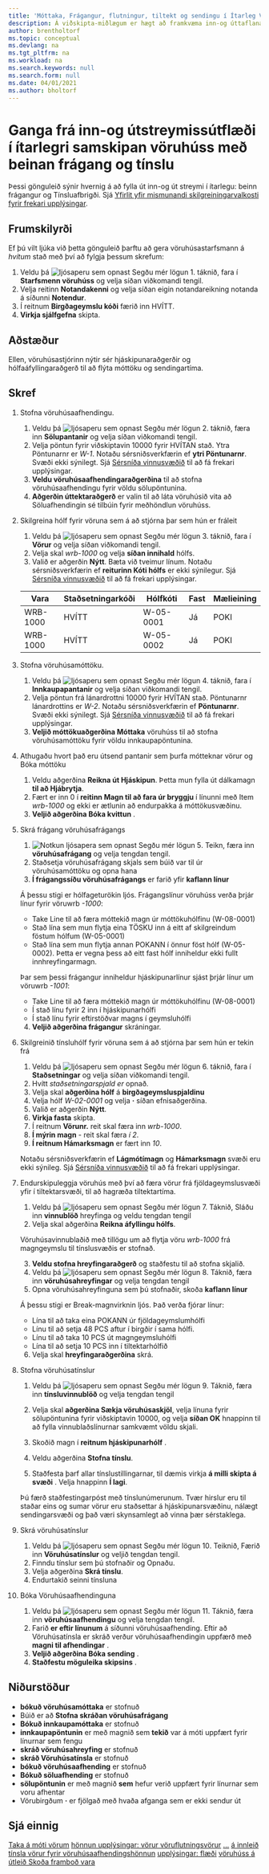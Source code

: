 ```yaml
---
title: 'Móttaka, Frágangur, flutningur, tiltekt og sendingu í Ítarleg Vöruhúsakerfi með beinar tínslur og frágang'
description: Á viðskipta-miðlægum er hægt að framkvæma inn-og úttaflana á mismunandi hátt eftir því hversu flókið það er í vöruhúsinu.
author: brentholtorf
ms.topic: conceptual
ms.devlang: na
ms.tgt_pltfrm: na
ms.workload: na
ms.search.keywords: null
ms.search.form: null
ms.date: 04/01/2021
ms.author: bholtorf
---
```


# Ganga frá inn-og útstreymissútflæði í ítarlegri samskipan vöruhúss með beinan frágang og tínslu

Þessi gönguleið sýnir hvernig á að fylla út inn-og út streymi í ítarlegu: beinn frágangur og Tínsluafbrigði. Sjá  [Yfirlit yfir mismunandi skilgreiningarvalkosti fyrir frekari upplýsingar](../../design-details-warehouse-management.md#overview-of-different-configuration-options).

## Frumskilyrði  
Ef þú vilt ljúka við þetta gönguleið þarftu að gera vöruhúsastarfsmann á  *hvítum*  stað með því að fylgja þessum skrefum:  
1. Veldu þá  ![ljósaperu sem opnast Segðu mér lögun 1.](../../media/ui-search/search_small.png "Segðu mér hvað þú vilt gera") táknið, fara í **Starfsmenn vöruhúss** og velja síðan viðkomandi tengil.  
2. Velja reitinn **Notandakenni** og velja síðan eigin notandareikning notanda á síðunni **Notendur**.  
3. Í reitnum **Birgðageymslu kóði** færið inn HVÍTT.  
4.  **Virkja sjálfgefna**  skipta.


## Aðstæður  
Ellen, vöruhúsastjórinn nýtir sér hjáskipunaraðgerðir og hólfaáfyllingaraðgerð til að flýta móttöku og sendingartíma.  

## Skref

1. Stofna vöruhúsaafhendingu.  

    1. Veldu þá  ![ljósaperu sem opnast Segðu mér lögun 2.](../../media/ui-search/search_small.png "Segðu mér hvað þú vilt gera") táknið, færa inn **Sölupantanir** og velja síðan viðkomandi tengil.  
    2. Velja pöntun fyrir viðskiptavin 10000 fyrir HVÍTAN stað. Ytra Pöntunarnr er  *W-1*. Notaðu sérsniðsverkfærin ef  **ytri Pöntunarnr**. Svæði ekki sýnilegt. Sjá  [Sérsníða vinnusvæðið](../../ui-personalization-user.md) til að fá frekari upplýsingar.
    3.  **Veldu vöruhúsaafhendingaraðgerðina**  til að stofna vöruhúsaafhendingu fyrir völdu sölupöntunina.
    4.   **Aðgerðin úttektaraðgerð**  er valin til að láta vöruhúsið vita að Söluafhendingin sé tilbúin fyrir meðhöndlun vöruhúss.  

2. Skilgreina hólf fyrir vöruna sem á að stjórna þar sem hún er fráleit 

    1.  Veldu þá  ![ljósaperu sem opnast Segðu mér lögun 3.](../../media/ui-search/search_small.png "Segðu mér hvað þú vilt gera") táknið, fara í **Vörur** og velja síðan viðkomandi tengil.  
    2.  Velja skal  *wrb-1000*  og velja  **síðan innihald**  hólfs.  
    3.  Valið er aðgerðin **Nýtt**. Bæta við tveimur línum. Notaðu sérsniðsverkfærin ef  **reiturinn Kóti hólfs**  er ekki sýnilegur. Sjá  [Sérsníða vinnusvæðið](../../ui-personalization-user.md) til að fá frekari upplýsingar. 
    
    |Vara|Staðsetningarkóði|Hólfkóti|Fast|Mælieining|
    |----------|----------|---------|---|------|  
    |WRB-1000|HVÍTT|W-05-0001|Já|POKI|  
    |WRB-1000|HVÍTT|W-05-0002|Já|POKI|

3. Stofna vöruhúsamóttöku.  

    1. Veldu þá  ![ljósaperu sem opnast Segðu mér lögun 4.](../../media/ui-search/search_small.png "Segðu mér hvað þú vilt gera") táknið, fara í **Innkaupapantanir** og velja síðan viðkomandi tengil.  
    2. Velja pöntun frá lánardrottni 10000 fyrir HVÍTAN stað. Pöntunarnr lánardrottins er  *W-2*. Notaðu sérsniðsverkfærin ef  **Pöntunarnr**. Svæði ekki sýnilegt. Sjá  [Sérsníða vinnusvæðið](../../ui-personalization-user.md) til að fá frekari upplýsingar.
    3.  **Veljið móttökuaðgerðina Móttaka**  vöruhúss til að stofna vöruhúsamóttöku fyrir völdu innkaupapöntunina.


4. Athugaðu hvort það eru útsend pantanir sem þurfa mótteknar vörur og Bóka móttöku
    1. Veldu aðgerðina **Reikna út Hjáskipun**. Þetta mun fylla út dálkamagn  **til að Hjábrytja**.
    2. Fært er inn 0 í  **reitinn Magn til að fara úr bryggju**  í línunni með Item  *wrb-1000*  og ekki er ætlunin að endurpakka á móttökusvæðinu.
    3.  **Veljið aðgerðina Bóka kvittun** .

5. Skrá frágang vöruhúsafrágangs
    1.  ![Notkun ljósapera sem opnast Segðu mér lögun 5](../../media/ui-search/search_small.png "Segðu mér hvað þú vilt gera"). Teikn, færa inn  **vöruhúsafrágang**  og velja tengdan tengil.
    2. Staðsetja vöruhúsafrágang skjals sem búið var til úr vöruhúsamóttöku og opna hana
    3.  **Í frágangssíðu vöruhúsafrágangs**  er farið yfir  **kaflann línur** 

    Á þessu stigi er hólfageturökin ljós. Frágangslínur vöruhúss verða þrjár línur fyrir vöruwrb  *-1000*:
    - Take Line til að færa móttekið magn úr móttökuhólfinu (W-08-0001)
    - Stað lína sem mun flytja eina TÖSKU inn á eitt af skilgreindum föstum hólfum (W-05-0001)
    - Stað lína sem mun flytja annan POKANN í önnur föst hólf (W-05-0002). Þetta er vegna þess að eitt fast hólf inniheldur ekki fullt innhreyfingarmagn.

    Þar sem þessi frágangur inniheldur hjáskipunarlínur sjást þrjár línur um vöruwrb  *-1001*:
    -  Take Line til að færa móttekið magn úr móttökuhólfinu (W-08-0001)
    -  Í stað línu fyrir 2 inn í hjáskipunarhólfi
    -  Í stað línu fyrir eftirstöðvar magns í geymsluhólfi

    4.  **Veljið aðgerðina frágangur**  skráningar.


6. Skilgreinið tínsluhólf fyrir vöruna sem á að stjórna þar sem hún er tekin frá 

    1.  Veldu þá  ![ljósaperu sem opnast Segðu mér lögun 6.](../../media/ui-search/search_small.png "Segðu mér hvað þú vilt gera") táknið, fara í **Staðsetningar** og velja síðan viðkomandi tengil.  
    2.  Hvítt  *staðsetningarspjald er*  opnað.  
    3.  Velja skal  **aðgerðina hólf**  á  **birgðageymsluspjaldinu**
    4.  Velja hólf  *W-02-0001* og velja  **·**  síðan efnisaðgerðina.  
    5.  Valið er aðgerðin **Nýtt**.  
    6.   **Virkja fasta**  skipta.  
    7.  Í reitnum  **Vörunr.**  reit skal færa inn  *wrb-1000*. 
    8.   **Í mýrin magn**  - reit skal færa  *í 2*. 
    9.   **Í reitnum Hámarksmagn**  er fært inn  *10*. 

    Notaðu sérsniðsverkfærin ef  **Lágmótímagn**  og  **Hámarksmagn**  svæði eru ekki sýnileg. Sjá  [Sérsníða vinnusvæðið](../../ui-personalization-user.md) til að fá frekari upplýsingar. 

7. Endurskipuleggja vöruhús með því að færa vörur frá fjöldageymslusvæði yfir í tiltektarsvæði, til að hagræða tiltektartíma.

    1. Veldu þá  ![ljósaperu sem opnast Segðu mér lögun 7.](../../media/ui-search/search_small.png "Segðu mér hvað þú vilt gera") Táknið, Sláðu inn  **vinnublöð**  hreyfinga og veldu tengdan tengil
    2. Velja skal aðgerðina **Reikna áfyllingu hólfs**. 

    Vöruhúsavinnublaðið með tillögu um að flytja vöru  *wrb-1000*  frá magngeymslu til tínslusvæðis er stofnað.

    3.  **Veldu stofna hreyfingaraðgerð**  og staðfestu til að stofna skjalið.
    4.  Veldu þá  ![ljósaperu sem opnast Segðu mér lögun 8](../../media/ui-search/search_small.png "Segðu mér hvað þú vilt gera"). Táknið, færa inn  **vöruhúsahreyfingar**  og velja tengdan tengil
    5.  Opna vöruhúsahreyfinguna sem þú stofnaðir, skoða  **kaflann línur** 

     Á þessu stigi er Break-magnvirknin ljós. Það verða fjórar línur:
    - Lína til að taka eina POKANN úr fjöldageymslumhólfi
    - Línu til að setja 48 PCS aftur í birgðir í sama hólfi. 
    - Línu til að taka 10 PCS út magngeymsluhólfi
    - Lína til að setja 10 PCS inn í tiltektarhólfið

    6.  Velja skal  **hreyfingaraðgerðina**  skrá.

8. Stofna vöruhúsatínslur

    1. Veldu þá  ![ljósaperu sem opnast Segðu mér lögun 9](../../media/ui-search/search_small.png "Segðu mér hvað þú vilt gera"). Táknið, færa inn  **tínsluvinnublöð**  og velja tengdan tengil
    2. Velja skal  **aðgerðina Sækja vöruhúsaskjöl**, velja línuna fyrir sölupöntunina fyrir viðskiptavin 10000, og velja  **síðan OK**  hnappinn til að fylla vinnublaðslínurnar samkvæmt völdu skjali.

    3. Skoðið magn í  **reitnum hjáskipunarhólf** . 

    4. Veldu aðgerðina **Stofna tínslu**.
    5. Staðfesta þarf allar tínslustillingarnar, til dæmis virkja  **á milli skipta á svæði** . Velja hnappinn **Í lagi**.
    
    Þú færð staðfestingarpóst með tínslunúmerunum. Tvær hirslur eru til staðar eins og sumar vörur eru staðsettar á hjáskipunarsvæðinu, nálægt sendingarsvæði og það væri skynsamlegt að vinna þær sérstaklega.

9.  Skrá vöruhúsatínslur
    1. Veldu þá  ![ljósaperu sem opnast Segðu mér lögun 10](../../media/ui-search/search_small.png "Segðu mér hvað þú vilt gera"). Teiknið, Færið inn  **Vöruhúsatínslur**  og veljið tengdan tengil.
    2. Finndu tínslur sem þú stofnaðir og Opnaðu.
    3. Velja aðgerðina **Skrá tínslu**.
    4. Endurtakið seinni tínsluna

10. Bóka Vöruhúsaafhendinguna
    
    1. Veldu þá  ![ljósaperu sem opnast Segðu mér lögun 11](../../media/ui-search/search_small.png "Segðu mér hvað þú vilt gera"). Táknið, færa inn  **vöruhúsaafhendingu**  og velja tengdan tengil.
    2. Farið  **er eftir línunum**  á síðunni vöruhúsaafhending. Eftir að Vöruhúsatínsla er skráð verður vöruhúsaafhendingin uppfærð með  **magni til afhendingar** .
    3.  **Veljið aðgerðina Bóka sending** .
    4.  **Staðfestu möguleika skipsins** .


## Niðurstöður
-  **bókuð vöruhúsamóttaka**  er stofnuð
- Búið er að  **Stofna skráðan vöruhúsafrágang**     
-  **Bókuð innkaupamóttaka**  er stofnuð    
-  **innkaupapöntunin**  er með magnið sem  **tekið**  var á móti uppfært fyrir línurnar sem fengu
-  **skráð vöruhúsahreyfing**  er stofnuð
-  **skráð Vöruhúsatínsla**  er stofnuð
-  **bókuð vöruhúsaafhending**  er stofnuð
-  **Bókuð söluafhending**  er stofnuð
-  **sölupöntunin**  er með magnið  **sem**  hefur verið uppfært fyrir línurnar sem voru afhentar
- Vörubirgðum  **·**  er fjölgað með hvaða afganga sem er ekki sendur út



## Sjá einnig
[Taka á móti vörum](../../warehouse-how-receive-items.md) 
[hönnun upplýsingar: vörur vöruflutningsvörur](../../design-details-inbound-warehouse-flow.md) 
[...](../../warehouse-how-ship-items.md) 
[á innleið tínsla vörur fyrir vöruhúsaafhendingshönnun](../../warehouse-how-to-pick-items-for-warehouse-shipment.md) 
[upplýsingar: flæði](../../design-details-outbound-warehouse-flow.md) 
[vöruhúss á útleið Skoða framboð vara](../../inventory-how-availability-overview.md) 
